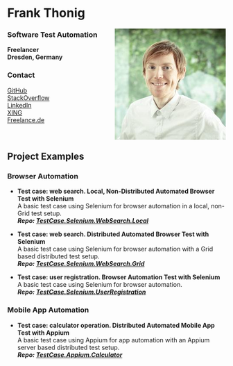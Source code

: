 &nbsp;  
# Frank Thonig

<img align="right" src="/img/Profile.jpg" />

### Software Test Automation
**Freelancer**  
**Dresden, Germany**

### Contact

[GitHub](https://github.com/FrankThonig)  
[StackOverflow](http://stackoverflow.com/cv/frankthonig)  
[LinkedIn](https://www.linkedin.com/in/frank-thonig)  
[XING](https://www.xing.com/profile/Frank_Thonig)  
[Freelance.de](https://www.freelance.de/Freiberufler/99591/highlight=frank,thonig)  
&nbsp;  
&nbsp;  
## Project Examples

### Browser Automation

- **Test case: web search. Local, Non-Distributed Automated Browser Test with Selenium**  
  A basic test case using Selenium for browser automation in a local, non-Grid test setup.  
   **_Repo: [TestCase.Selenium.WebSearch.Local](https://github.com/FrankThonig/TestCase.Selenium.WebSearch.Local)_** 

- **Test case: web search. Distributed Automated Browser Test with Selenium**  
  A basic test case using Selenium for browser automation with a Grid based distributed test setup.  
   **_Repo: [TestCase.Selenium.WebSearch.Grid](https://github.com/FrankThonig/TestCase.Selenium.WebSearch.Grid)_** 

- **Test case: user registration. Browser Automation Test with Selenium**  
  A basic test case using Selenium for browser automation.  
   **_Repo: [TestCase.Selenium.UserRegistration](https://github.com/FrankThonig/TestCase.Selenium.UserRegistration)_** 

### Mobile App Automation

- **Test case: calculator operation. Distributed Automated Mobile App Test with Appium**  
  A basic test case using Appium for app automation with an Appium server based distributed test setup.  
   **_Repo: [TestCase.Appium.Calculator](https://github.com/FrankThonig/TestCase.Appium.Calculator)_** 

&nbsp;  
&nbsp;  
&nbsp;  
&nbsp;  
